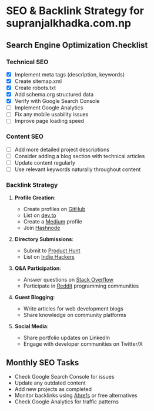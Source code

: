# SEO & Backlink Strategy for supranjalkhadka.com.np

## Search Engine Optimization Checklist

### Technical SEO
- [x] Implement meta tags (description, keywords)
- [x] Create sitemap.xml
- [x] Create robots.txt
- [x] Add schema.org structured data
- [x] Verify with Google Search Console
- [ ] Implement Google Analytics
- [ ] Fix any mobile usability issues
- [ ] Improve page loading speed

### Content SEO
- [ ] Add more detailed project descriptions
- [ ] Consider adding a blog section with technical articles
- [ ] Update content regularly
- [ ] Use relevant keywords naturally throughout content

### Backlink Strategy
1. **Profile Creation**:
   - Create profiles on [GitHub](https://github.com)
   - List on [dev.to](https://dev.to)
   - Create a [Medium](https://medium.com) profile
   - Join [Hashnode](https://hashnode.com)

2. **Directory Submissions**:
   - Submit to [Product Hunt](https://www.producthunt.com)
   - List on [Indie Hackers](https://www.indiehackers.com)

3. **Q&A Participation**:
   - Answer questions on [Stack Overflow](https://stackoverflow.com)
   - Participate in [Reddit](https://www.reddit.com) programming communities

4. **Guest Blogging**:
   - Write articles for web development blogs
   - Share knowledge on community platforms

5. **Social Media**:
   - Share portfolio updates on LinkedIn
   - Engage with developer communities on Twitter/X

## Monthly SEO Tasks
- Check Google Search Console for issues
- Update any outdated content
- Add new projects as completed
- Monitor backlinks using [Ahrefs](https://ahrefs.com) or free alternatives
- Check Google Analytics for traffic patterns
